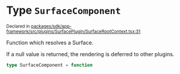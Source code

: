 # Type `SurfaceComponent`
<sub>Declared in [packages/sdk/app-framework/src/plugins/SurfacePlugin/SurfaceRootContext.tsx:31](https://github.com/dxos/dxos/blob/5b3d9243a/packages/sdk/app-framework/src/plugins/SurfacePlugin/SurfaceRootContext.tsx#L31)</sub>


Function which resolves a Surface.

If a null value is returned, the rendering is deferred to other plugins.

```ts
type SurfaceComponent = function
```
